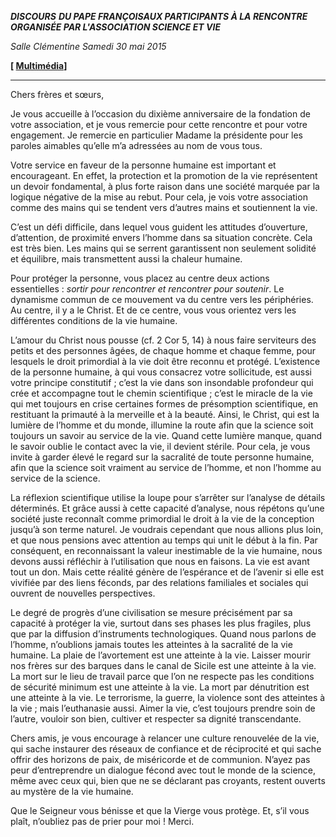 ***DISCOURS*** ***DU PAPE FRANÇOIS******AUX PARTICIPANTS À LA RENCONTRE ORGANISÉE PAR L'ASSOCIATION SCIENCE ET VIE***

*Salle Clémentine* *Samedi 30 mai 2015*

**[ [Multimédia](http://w2.vatican.va/content/francesco/fr/events/event.dir.html/content/vaticanevents/fr/2015/5/30/scienzaevita.html)]**

* * *

Chers frères et sœurs,

Je vous accueille à l’occasion du dixième anniversaire de la fondation de votre association, et je vous remercie pour cette rencontre et pour votre engagement. Je remercie en particulier Madame la présidente pour les paroles aimables qu’elle m’a adressées au nom de vous tous.

Votre service en faveur de la personne humaine est important et encourageant. En effet, la protection et la promotion de la vie représentent un devoir fondamental, à plus forte raison dans une société marquée par la logique négative de la mise au rebut. Pour cela, je vois votre association comme des mains qui se tendent vers d’autres mains et soutiennent la vie.

C’est un défi difficile, dans lequel vous guident les attitudes d’ouverture, d’attention, de proximité envers l’homme dans sa situation concrète. Cela est très bien. Les mains qui se serrent garantissent non seulement solidité et équilibre, mais transmettent aussi la chaleur humaine.

Pour protéger la personne, vous placez au centre deux actions essentielles : *sortir pour rencontrer et rencontrer pour soutenir*. Le dynamisme commun de ce mouvement va du centre vers les périphéries. Au centre, il y a le Christ. Et de ce centre, vous vous orientez vers les différentes conditions de la vie humaine.

L’amour du Christ nous pousse (cf. 2 Cor 5, 14) à nous faire serviteurs des petits et des personnes âgées, de chaque homme et chaque femme, pour lesquels le droit primordial à la vie doit être reconnu et protégé. L’existence de la personne humaine, à qui vous consacrez votre sollicitude, est aussi votre principe constitutif ; c’est la vie dans son insondable profondeur qui crée et accompagne tout le chemin scientifique ; c’est le miracle de la vie qui met toujours en crise certaines formes de présomption scientifique, en restituant la primauté à la merveille et à la beauté. Ainsi, le Christ, qui est la lumière de l’homme et du monde, illumine la route afin que la science soit toujours un savoir au service de la vie. Quand cette lumière manque, quand le savoir oublie le contact avec la vie, il devient stérile. Pour cela, je vous invite à garder élevé le regard sur la sacralité de toute personne humaine, afin que la science soit vraiment au service de l’homme, et non l’homme au service de la science.

La réflexion scientifique utilise la loupe pour s’arrêter sur l’analyse de détails déterminés. Et grâce aussi à cette capacité d’analyse, nous répétons qu’une société juste reconnaît comme primordial le droit à la vie de la conception jusqu’à son terme naturel. Je voudrais cependant que nous allions plus loin, et que nous pensions avec attention au temps qui unit le début à la fin. Par conséquent, en reconnaissant la valeur inestimable de la vie humaine, nous devons aussi réfléchir à l’utilisation que nous en faisons. La vie est avant tout un don. Mais cette réalité génère de l’espérance et de l’avenir si elle est vivifiée par des liens féconds, par des relations familiales et sociales qui ouvrent de nouvelles perspectives.

Le degré de progrès d’une civilisation se mesure précisément par sa capacité à protéger la vie, surtout dans ses phases les plus fragiles, plus que par la diffusion d’instruments technologiques. Quand nous parlons de l’homme, n’oublions jamais toutes les atteintes à la sacralité de la vie humaine. La plaie de l’avortement est une atteinte à la vie. Laisser mourir nos frères sur des barques dans le canal de Sicile est une atteinte à la vie. La mort sur le lieu de travail parce que l’on ne respecte pas les conditions de sécurité minimum est une atteinte à la vie. La mort par dénutrition est une atteinte à la vie. Le terrorisme, la guerre, la violence sont des atteintes à la vie ; mais l’euthanasie aussi. Aimer la vie, c’est toujours prendre soin de l’autre, vouloir son bien, cultiver et respecter sa dignité transcendante.

Chers amis, je vous encourage à relancer une culture renouvelée de la vie, qui sache instaurer des réseaux de confiance et de réciprocité et qui sache offrir des horizons de paix, de miséricorde et de communion. N’ayez pas peur d’entreprendre un dialogue fécond avec tout le monde de la science, même avec ceux qui, bien que ne se déclarant pas croyants, restent ouverts au mystère de la vie humaine.

Que le Seigneur vous bénisse et que la Vierge vous protège. Et, s’il vous plaît, n’oubliez pas de prier pour moi ! Merci.